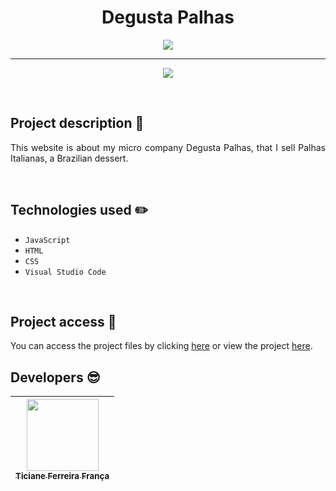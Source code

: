 <h1 align="center"> Degusta Palhas </h1>

<p align="center">
  <img src="https://github.com/Ticianee/Degusta-Palhas/assets/76972629/f0a9e151-baf6-4ce0-b2a5-e132b2c94eb6"/>
</p>
<hr>

<p align="center">
<img src="http://img.shields.io/static/v1?label=STATUS&message=%20CONCLUDED&color=GREEN&style=for-the-badge"/>
</p>

<br>

## Project description :page_facing_up:
<p align="justify">
  This website is about my micro company Degusta Palhas, that I sell Palhas Italianas, a Brazilian dessert.
</p>
<br>

## Technologies used :pencil2:
- ``JavaScript``
- ``HTML``
- ``CSS``
- ``Visual Studio Code``
<br>

## Project access 📁
You can access the project files by clicking [here](https://github.com/Ticianee/Degusta-Palhas) or view the project [here](https://degustapalhas.netlify.app/).
<br>

## Developers :sunglasses:
| [<img src="https://github.com/Ticianee/ethanol-or-gasoline/assets/76972629/f9287eb2-57b4-4994-bd99-7d5c09221001" width=115><br><sub>Ticiane Ferreira França</sub>](https://github.com/camilafernanda) |
| :---: |
